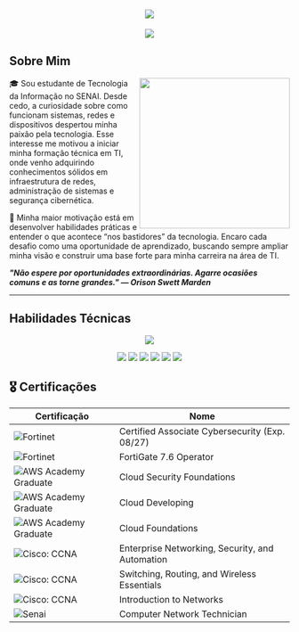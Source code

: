<h1 align="center">
  <img src="https://capsule-render.vercel.app/api?type=rounded&height=250&color=CCBCA2&text=Lucas%20Duarte&fontSize=90">
</h1>

<p align="center">
  <img src="https://readme-typing-svg.herokuapp.com?font=Outfit&size=32&duration=4500&pause=1000&color=CCBCA2&center=true&vCenter=true&width=435&lines=%E2%80%A2+Cybersecurity+%E2%80%A2;%E2%80%A2+Infrastructure+%E2%80%A2;%E2%80%A2+Hardware+%E2%80%A2;%E2%80%A2+Windows+%7C+Linux+%E2%80%A2">
</p>

## Sobre Mim

<img align="right" height="270" src="https://i.pinimg.com/736x/5d/2e/7d/5d2e7d1816c34b62c5d7737976904527.jpg">

🎓 Sou estudante de Tecnologia da Informação no SENAI. Desde cedo, a curiosidade sobre como funcionam sistemas, redes e dispositivos despertou minha paixão pela tecnologia. Esse interesse me motivou a iniciar minha formação técnica em TI, onde venho adquirindo conhecimentos sólidos em infraestrutura de redes, administração de sistemas e segurança cibernética.

🚀 Minha maior motivação está em desenvolver habilidades práticas e entender o que acontece “nos bastidores” da tecnologia. Encaro cada desafio como uma oportunidade de aprendizado, buscando sempre ampliar minha visão e construir uma base forte para minha carreira na área de TI.

_**"Não espere por oportunidades extraordinárias. Agarre ocasiões comuns e as torne grandes." — Orison Swett Marden**_

---

## Habilidades Técnicas

<p align="center">
  <img src="https://skillicons.dev/icons?i=vscode,python,azure,aws,windows,linux">
</p>

<p align="center">
  <img src="https://img.shields.io/badge/Vscode-007ACC?style=for-the-badge&logo=visual-studio-code&logoColor=white">
  <img src="https://img.shields.io/badge/python-3670A0?style=for-the-badge&logo=python&logoColor=ffdd54">
  <img src="https://img.shields.io/badge/Azure-blue?style=for-the-badge&logo=microsoft%20azure&logoColor=blue&labelColor=FFFFFF&link=https%3A%2F%2Fimages.app.goo.gl%2FK7PN1jYJd57x4q7A8">
  <img src="https://img.shields.io/badge/AWS-000.svg?style=for-the-badge&logo=amazon-aws&logoColor=white">
  <img src="https://img.shields.io/badge/Windows-000?style=for-the-badge&logo=windows&logoColor=2CA5E0">
  <img src="https://img.shields.io/badge/Linux-000?style=for-the-badge&logo=linux&logoColor=FCC624">
</p>



## 🎖️ Certificações

| Certificação | Nome |
| --- | --- |
| ![Fortinet](https://img.shields.io/badge/Fortinet%20-t?style=for-the-badge&color=darkred) | Certified Associate Cybersecurity (Exp. 08/27) |
| ![Fortinet](https://img.shields.io/badge/Fortinet%20-t?style=for-the-badge&color=darkred) | FortiGate 7.6 Operator |
| ![AWS Academy Graduate](https://img.shields.io/badge/AWS%20Academy%20Graduate-t?style=for-the-badge&color=black) | Cloud Security Foundations |
| ![AWS Academy Graduate](https://img.shields.io/badge/AWS%20Academy%20Graduate-t?style=for-the-badge&color=black) | Cloud Developing |
| ![AWS Academy Graduate](https://img.shields.io/badge/AWS%20Academy%20Graduate-t?style=for-the-badge&color=black) | Cloud Foundations |
| ![Cisco: CCNA](https://img.shields.io/badge/CISCO%3A%20CCNA-t?style=for-the-badge&color=darkblue) | Enterprise Networking, Security, and Automation |
| ![Cisco: CCNA](https://img.shields.io/badge/CISCO%3A%20CCNA-t?style=for-the-badge&color=darkblue) | Switching, Routing, and Wireless Essentials |
| ![Cisco: CCNA](https://img.shields.io/badge/CISCO%3A%20CCNA-t?style=for-the-badge&color=darkblue) | Introduction to Networks |
| ![Senai](https://img.shields.io/badge/Senai-t?style=for-the-badge&logo=semanticui&logoColor=darkred&color=white) | Computer Network Technician |
